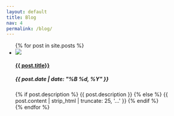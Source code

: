 ```yaml
---
layout: default
title: Blog
nav: 4
permalink: /blog/
---
```

<ul class="media-list">
{% for post in site.posts %}
    <li class="media">
        <div class="media-left">
            <a href="{{ post.url }}">
                <img class="media-object" src="{{ post.image }}">
            </a>
        </div>
        <div class="media-body">
            <h4 class="media-heading">
                <a href="{{ post.url}}">
                    {{ post.title}}
                </a>
            </h4>
            <h5 class="media-heading">
                {{ post.date | date: "%B %d, %Y" }}
            </h5>
            {% if post.description %}
                {{ post.description }}
            {% else %}
                {{ post.content | strip_html | truncate: 25, '...' }}
            {% endif %}
        </div>
    </li>
{% endfor %}
</ul>